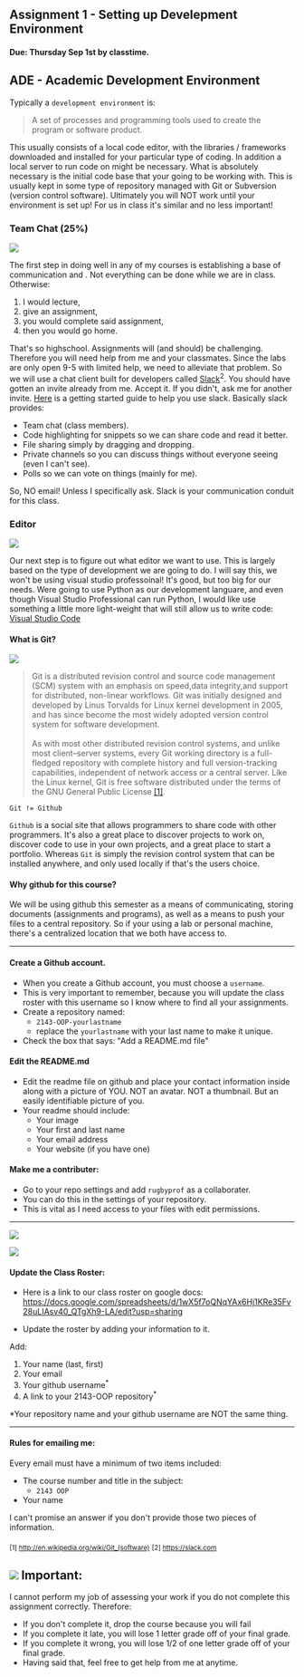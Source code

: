 ## Assignment 1 - Setting up Develepment Environment
#### Due: Thursday Sep 1st by classtime.

## ADE - Academic Development Environment

Typically a `development environment` is:
>A set of processes and programming tools used to create the program or software product. 

This usually consists of a local code editor, with the libraries / frameworks downloaded and installed for your particular type of coding. In addition a local server to run code on might be necessary. What is absolutely necessary is the initial code base that your going to be working with. This is usually kept in some type of repository managed with Git or Subversion (version control software).
Ultimately you will NOT work until your environment is set up! For us in class it's similar and no less important! 


### Team Chat (25%)

![](https://d17oy1vhnax1f7.cloudfront.net/items/1J3A0f36402p2r1K1u0L/slack-2014.hG65.png)

The first step in doing well in any of my courses is establishing a base of communication and . Not everything can be done while we are in class. Otherwise: 
1. I would lecture,
2. give an assignment,
3. you would complete said assignment, 
4. then you would go home.

That's so highschool. Assignments will (and should) be challenging. Therefore you will need help from me and your classmates. Since the labs are only open 9-5 with limited help, we need to alleviate that problem. So we will use a chat client built for developers called [Slack](https://slack.com)<sup>2</sup>. You should have gotten an invite already from me. Accept it. If you didn't, ask me for another invite. [Here](https://get.slack.help/hc/en-us/articles/218080037-Getting-started-for-new-users) is a getting started guide to help you use slack. Basically slack provides:

- Team chat (class members).
- Code highlighting for snippets so we can share code and read it better.
- File sharing simply by dragging and dropping.
- Private channels so you can discuss things without everyone seeing (even I can't see).
- Polls so we can vote on things (mainly for me).

So, NO email! Unless I specifically ask. Slack is your communication conduit for this class.

### Editor

![](https://d17oy1vhnax1f7.cloudfront.net/items/0K2j0e0y0G0h1X2x0p1O/visual-studio-2015-update-1-icon.hFUc.png)

Our next step is to figure out what editor we want to use. This is largely based on the type of development we are going to do. I will say this, we won't be using visual studio professoinal! It's good, but too big for our needs. Were going to use Python as our development languare, and even though Visual Studio Professional can run Python, I would like use something a little more light-weight that will still allow us to write code: [Visual Studio Code](https://code.visualstudio.com)

#### What is Git?

![](https://d17oy1vhnax1f7.cloudfront.net/items/1J3p2j221s2q2q1G100T/elmah.io.apps.github.hGP6.png)

>Git is a distributed revision control and source code management (SCM) system with an emphasis on speed,data integrity,and support for distributed, non-linear workflows. Git was initially designed and developed by Linus Torvalds for Linux kernel development in 2005, and has since become the most widely adopted version control system for software development.<br><br>
As with most other distributed revision control systems, and unlike most client–server systems, every Git working directory is a full-fledged repository with complete history and full version-tracking capabilities, independent of network access or a central server. Like the Linux kernel, Git is free software distributed under the terms of the GNU General Public License  [[1]](http://en.wikipedia.org/wiki/Git_(software)).

`Git != Github`

`Github` is a social site that allows programmers to share code with other programmers. It's also a great place to discover projects to work on, discover code to use in your own projects, and a great place to start a portfolio. Whereas `Git` is simply the revision control system that can be installed anywhere, and only used locally if that's the users choice. 

#### Why github for this course?

We will be using github this semester as a means of communicating, storing documents (assignments and programs), as well as 
a means to push your files to a central repository. So if your using a lab or personal machine, there's a centralized location that we both have access to.

---

#### Create a Github account. 
- When you create a Github account, you must choose a `username`. 
- This is very important to remember, because you will update the class roster with this username so I know where to find all your assignments.
- Create a repository named:
    - `2143-OOP-yourlastname`
    - replace the `yourlastname` with your last name to make it unique.
- Check the box that says: "Add a README.md file"

#### Edit the README.md 

- Edit the readme file on github and place your contact information inside along with a picture of YOU. NOT an avatar. NOT a thumbnail. But an easily identifiable picture of you.
- Your readme should include:
    - Your image
    - Your first and last name
    - Your email address
    - Your website (if you have one)

#### Make me a contributer:

- Go to your repo settings and add `rugbyprof` as a collaborater.
- You can do this in the settings of your repository. 
- This is vital as I need access to your files with edit permissions.

---

![](http://d2.alternativeto.net/dist/icons/gitorious_73152.png?width=64&height=64&mode=crop&upscale=false)

![](https://d17oy1vhnax1f7.cloudfront.net/items/191N123J0W2W0e353m3S/python_icon.hFzk.png)

#### Update the Class Roster:

- Here is a link to our class roster on google docs: https://docs.google.com/spreadsheets/d/1wX5f7oQNqYAx6Hj1KRe35Fv28uLIAsv40_QTgXh9-LA/edit?usp=sharing

- Update the roster by adding your information to it. 

Add:

1. Your name (last, first)
2. Your email
3. Your github username<sup>*</sup>
4. A link to your 2143-OOP repository<sup>*</sup>

*Your repository name and your github username are NOT the same thing.

---

#### Rules for emailing me:

Every email must have a minimum of two items included:

- The course number and title in the subject:
    - `2143 OOP`
- Your name

I can't promise an answer if you don't provide those two pieces of information.

<sub>[1] http://en.wikipedia.org/wiki/Git_(software)</sub>
<sub>[2] https://slack.com</sub>



## ![](http://f.cl.ly/items/3R3r0z1g3G0o0r2T1i0t/heavy_exclamation_mark_symbol_emoji_2757.jpg) Important:

I cannot perform my job of assessing your work if you do not complete this assignment correctly. Therefore:
- If you don't complete it, drop the course because you will fail
- If you complete it late, you will lose 1 letter grade off of your final grade.
- If you complete it wrong, you will lose 1/2 of one letter grade off of your final grade.
- Having said that, feel free to get help from me at anytime.
